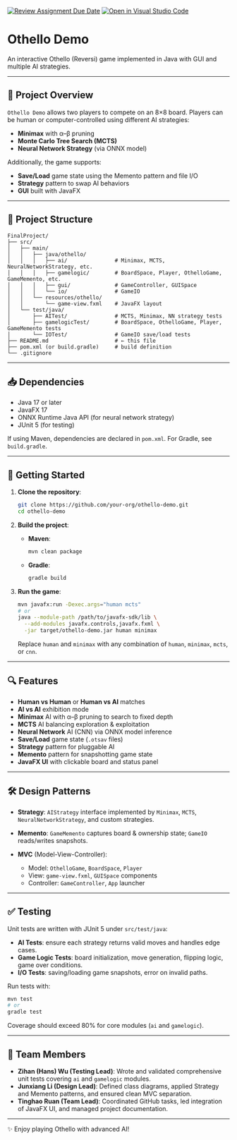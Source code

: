 [![Review Assignment Due Date](https://classroom.github.com/assets/deadline-readme-button-22041afd0340ce965d47ae6ef1cefeee28c7c493a6346c4f15d667ab976d596c.svg)](https://classroom.github.com/a/nK589Lr0)
[![Open in Visual Studio Code](https://classroom.github.com/assets/open-in-vscode-2e0aaae1b6195c2367325f4f02e2d04e9abb55f0b24a779b69b11b9e10269abc.svg)](https://classroom.github.com/online_ide?assignment_repo_id=18841709&assignment_repo_type=AssignmentRepo)
# Othello Demo

An interactive Othello (Reversi) game implemented in Java with GUI and multiple AI strategies.

---

## 🎯 Project Overview

`Othello Demo` allows two players to compete on an 8×8 board. Players can be human or computer-controlled using different AI strategies:

* **Minimax** with α–β pruning
* **Monte Carlo Tree Search (MCTS)**
* **Neural Network Strategy** (via ONNX model)

Additionally, the game supports:

* **Save/Load** game state using the Memento pattern and file I/O
* **Strategy** pattern to swap AI behaviors
* **GUI** built with JavaFX

---

## 📂 Project Structure

```
FinalProject/
├── src/
│   ├── main/
│   │   ├── java/othello/
│   │   │   ├── ai/               # Minimax, MCTS, NeuralNetworkStrategy, etc.
│   │   │   ├── gamelogic/        # BoardSpace, Player, OthelloGame, GameMemento, etc.
│   │   │   ├── gui/              # GameController, GUISpace
│   │   │   └── io/               # GameIO
│   │   └── resources/othello/
│   │       └── game-view.fxml    # JavaFX layout
│   └── test/java/
│       ├── AITest/               # MCTS, Minimax, NN strategy tests
│       ├── gamelogicTest/        # BoardSpace, OthelloGame, Player, GameMemento tests
│       └── IOTest/               # GameIO save/load tests
├── README.md                     # ← this file
├── pom.xml (or build.gradle)     # build definition
└── .gitignore
```

---


## 📥 Dependencies

* Java 17 or later
* JavaFX 17
* ONNX Runtime Java API (for neural network strategy)
* JUnit 5 (for testing)

If using Maven, dependencies are declared in `pom.xml`. For Gradle, see `build.gradle`.

---

## 🚀 Getting Started

1. **Clone the repository**:

   ```bash
   git clone https://github.com/your-org/othello-demo.git
   cd othello-demo
   ```

2. **Build the project**:

   * **Maven**:

     ```bash
     mvn clean package
     ```
   * **Gradle**:

     ```bash
     gradle build
     ```

3. **Run the game**:

   ```bash
   mvn javafx:run -Dexec.args="human mcts"
   # or
   java --module-path /path/to/javafx-sdk/lib \
     --add-modules javafx.controls,javafx.fxml \
     -jar target/othello-demo.jar human minimax
   ```

   Replace `human` and `minimax` with any combination of `human`, `minimax`, `mcts`, or `cnn`.

---

## 🔍 Features

* **Human vs Human** or **Human vs AI** matches
* **AI vs AI** exhibition mode
* **Minimax** AI with α–β pruning to search to fixed depth
* **MCTS** AI balancing exploration & exploitation
* **Neural Network** AI (CNN) via ONNX model inference
* **Save/Load** game state (`.otsav` files)
* **Strategy** pattern for pluggable AI
* **Memento** pattern for snapshotting game state
* **JavaFX UI** with clickable board and status panel

---

## 🛠️ Design Patterns

* **Strategy**: `AIStrategy` interface implemented by `Minimax`, `MCTS`, `NeuralNetworkStrategy`, and custom strategies.
* **Memento**: `GameMemento` captures board & ownership state; `GameIO` reads/writes snapshots.
* **MVC** (Model-View-Controller):

  * Model: `OthelloGame`, `BoardSpace`, `Player`
  * View: `game-view.fxml`, `GUISpace` components
  * Controller: `GameController`, `App` launcher

---

## ✅ Testing

Unit tests are written with JUnit 5 under `src/test/java`:

* **AI Tests**: ensure each strategy returns valid moves and handles edge cases.
* **Game Logic Tests**: board initialization, move generation, flipping logic, game over conditions.
* **I/O Tests**: saving/loading game snapshots, error on invalid paths.

Run tests with:

```bash
mvn test
# or
gradle test
```

Coverage should exceed 80% for core modules (`ai` and `gamelogic`).

---

## 👥 Team Members

* **Zihan (Hans) Wu (Testing Lead)**: Wrote and validated comprehensive unit tests covering `ai` and `gamelogic` modules.
* **Junxiang Li (Design Lead)**: Defined class diagrams, applied Strategy and Memento patterns, and ensured clean MVC separation.
* **Tinghao Ruan (Team Lead)**: Coordinated GitHub tasks, led integration of JavaFX UI, and managed project documentation.


---

✨ Enjoy playing Othello with advanced AI! 
